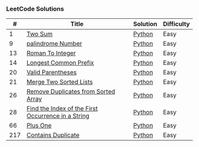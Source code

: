 ### LeetCode Solutions

| #   | Title                                                                                                                                               | Solution                                                        | Difficulty |
| --- | --------------------------------------------------------------------------------------------------------------------------------------------------- | --------------------------------------------------------------- | ---------- |
| 1   | [Two Sum](https://leetcode.com/problems/two-sum/)                                                                                                   | [Python](./two-sum/)                                            | Easy       |
| 9   | [palindrome Number](https://leetcode.com/problems/palindrome-number/)                                                                               | [Python](./palindrome-number/)                                  | Easy       |
| 13  | [Roman To Integer](https://leetcode.com/problems/roman-to-integer/)                                                                                 | [Python](./roman-to-integer/)                                   | Easy       |
| 14  | [Longest Common Prefix](https://leetcode.com/problems/longest-common-prefix/)                                                                       | [Python](./longest-common-prefix/)                              | Easy       |
| 20  | [Valid Parentheses](https://leetcode.com/problems/valid-parentheses/)                                                                               | [Python](./valid-parentheses/)                                  | Easy       |
| 21  | [Merge Two Sorted Lists](https://leetcode.com/problems/merge-two-sorted-lists/)                                                                     | [Python](./merge-two-sorted-lists/)                             | Easy       |
| 26  | [Remove Duplicates from Sorted Array](https://leetcode.com/problems/remove-duplicates-from-sorted-array/description/)                               | [Python](./remove-duplicates-from-sorted-array/)                | Easy       |
| 28  | [Find the Index of the First Occurrence in a String](https://leetcode.com/problems/find-the-index-of-the-first-occurrence-in-a-string/description/) | [Python](./find-the-index-of-the-first-occurrence-in-a-string/) | Easy       |
| 66  | [Plus One](https://leetcode.com/problems/plus-one/description/)                                                                                     | [Python](./plus-one/)                                           | Easy       |
| 217 | [Contains Duplicate](https://leetcode.com/problems/contains-duplicate/description/)                                                                 | [Python](./contains-duplicate/)                                 | Easy       |
